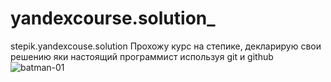 # yandexcourse.solution_
stepik.yandexcouse.solution
Прохожу курс на степике, декларирую свои решению яки настоящий программист используя git и github
<img src="https://i.ibb.co/tQsLBVm/batman-01.jpg" alt="batman-01" border="0">
